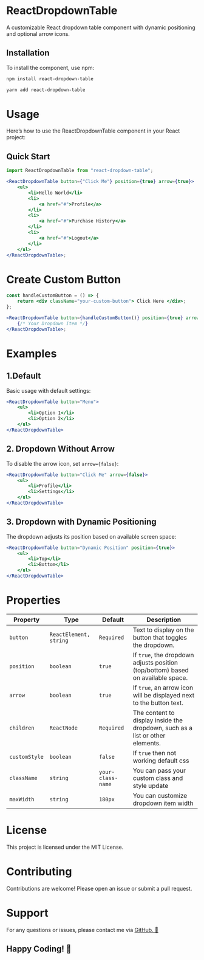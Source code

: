 # ReactDropdownTable

A customizable React dropdown table component with dynamic positioning and optional arrow icons.

## Installation

To install the component, use npm:

```bash
npm install react-dropdown-table
```

```bash
yarn add react-dropdown-table
```

# Usage

Here’s how to use the ReactDropdownTable component in your React project:

## Quick Start

```jsx
import ReactDropdownTable from "react-dropdown-table";

<ReactDropdownTable button={"Click Me"} position={true} arrow={true}>
    <ul>
        <li>Hello World</li>
        <li>
            <a href="#">Profile</a>
        </li>
        <li>
            <a href="#">Purchase History</a>
        </li>
        <li>
            <a href="#">Logout</a>
        </li>
    </ul>
</ReactDropdownTable>;
```

# Create Custom Button

```jsx
const handleCustomButton = () => {
    return <div className="your-custom-button"> Click Here </div>;
};

<ReactDropdownTable button={handleCustomButton()} position={true} arrow={true}>
    {/* Your Dropdown Item */}
</ReactDropdownTable>;
```

# Examples

## 1.Default

Basic usage with default settings:

```jsx
<ReactDropdownTable button="Menu">
    <ul>
        <li>Option 1</li>
        <li>Option 2</li>
    </ul>
</ReactDropdownTable>
```

## 2. Dropdown Without Arrow

To disable the arrow icon, set `arrow={false}`:

```jsx
<ReactDropdownTable button="Click Me" arrow={false}>
    <ul>
        <li>Profile</li>
        <li>Settings</li>
    </ul>
</ReactDropdownTable>
```

## 3. Dropdown with Dynamic Positioning

The dropdown adjusts its position based on available screen space:

```jsx
<ReactDropdownTable button="Dynamic Position" position={true}>
    <ul>
        <li>Top</li>
        <li>Bottom</li>
    </ul>
</ReactDropdownTable>
```

# Properties

| Property      | Type                   | Default           | Description                                                                     |
| ------------- | ---------------------- | ----------------- | ------------------------------------------------------------------------------- |
| `button`      | `ReactElement, string` | `Required`        | Text to display on the button that toggles the dropdown.                        |
| `position`    | `boolean`              | `true`            | If `true`, the dropdown adjusts position (top/bottom) based on available space. |
| `arrow`       | `boolean`              | `true`            | If `true`, an arrow icon will be displayed next to the button text.             |
| `children`    | `ReactNode`            | `Required`        | The content to display inside the dropdown, such as a list or other elements.   |
| `customStyle` | `boolean`              | `false`           | If `true` then not working default css                                          |
| `className`   | `string`               | `your-class-name` | You can pass your custom class and style update                                 |
| `maxWidth`    | `string`               | `180px`           | You can customize dropdown item width                                           |

# License

This project is licensed under the MIT License.

# Contributing

Contributions are welcome! Please open an issue or submit a pull request.

# Support

For any questions or issues, please contact me via [GitHub. 🚀](https://github.com/bokhtyer/)

## Happy Coding! 🚀
